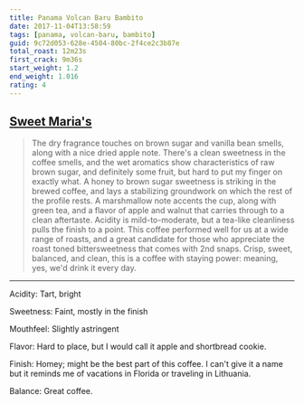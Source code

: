 ```yaml
---
title: Panama Volcan Baru Bambito
date: 2017-11-04T13:58:59
tags: [panama, volcan-baru, bambito]
guid: 9c72d053-628e-4504-80bc-2f4ce2c3b87e
total_roast: 12m23s
first_crack: 9m36s
start_weight: 1.2
end_weight: 1.016
rating: 4
---
```


## [Sweet Maria's][sm]

> The dry fragrance touches on brown sugar and vanilla bean smells, along with a
> nice dried apple note. There's a clean sweetness in the coffee smells, and the
> wet aromatics show characteristics of raw brown sugar, and definitely some
> fruit, but hard to put my finger on exactly what. A honey to brown sugar
> sweetness is striking in the brewed coffee, and lays a stabilizing groundwork
> on which the rest of the profile rests. A marshmallow note accents the cup,
> along with green tea, and a flavor of apple and walnut that carries through to
> a clean aftertaste. Acidity is mild-to-moderate, but a tea-like cleanliness
> pulls the finish to a point. This coffee performed well for us at a wide range
> of roasts, and a great candidate for those who appreciate the roast toned
> bittersweetness that comes with 2nd snaps. Crisp, sweet, balanced, and clean,
> this is a coffee with staying power: meaning, yes, we'd drink it every day.

---

Acidity: Tart, bright

Sweetness: Faint, mostly in the finish

Mouthfeel: Slightly astringent

Flavor: Hard to place, but I would call it apple and shortbread cookie.

Finish: Homey; might be the best part of this coffee.  I can't give it a name
but it reminds me of vacations in Florida or traveling in Lithuania.

Balance: Great coffee.

[sm]: https://www.sweetmarias.com/product/panama-volcan-baru-bambito
